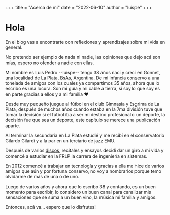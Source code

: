+++
title = "Acerca de mi"
date = "2022-06-10"
author = "luispe"
+++

# Hola

En el blog vas a encontrarte con reflexiones y aprendizajes sobre mi vida en general.

No pretendo ser ejemplo de nada ni nadie, las opiniones que dejo acá son mías, espero no ofender a nadie con ellas.

Mi nombre es Luis Pedro --luispe-- tengo 38 años nací y crecí en Gonnet, una localidad de La Plata, BsAs, Argentina. 
De mi infancia conservo a una tonelada de amigos con los cuales ya compartimos 35 años, ahora que lo escribo es una locura.
Son mi guía y mi cable a tierra, si soy lo que soy es en parte gracias a ellos y a mi familia :heart:

Desde muy pequeño juegue al fútbol en el club Gimnasia y Esgrima de La Plata, después de muchos años cuando estaba en
la 7ma división tuve que tomar la decisión si el fútbol iba a ser mi destino profesional o un deporte, la decisión fue
que sea un deporte, este capítulo se merece una publicación aparte.

Al terminar la secundaria en La Plata estudié y me recibí en el conservatorio Gilardo Gilardi y a la par en un terciario
de jazz EMU.

Después de varios [discos](https://open.spotify.com/artist/4uWML0AUa4iRuvb5jiZYTg?si=d7wHhM_wT1mS0_zxcnNqpQ), recitales y
ensayos decidí dar un giro a mi vida y comencé a estudiar en la FRLP la carrera de ingeniería en sistemas.

En 2012 comencé a trabajar en tecnología y gracias a ella me hice de varios amigos que aún y por fortuna conservo, no voy a
nombrarlos porque temo olvidarme de más de una o de uno.

Luego de varios años y ahora que lo escribo 38 y contando, es un buen momento para escribir, lo considero un buen canal 
para canalizar mis sensaciones que se suma a un buen vino, la música mi familia y amigos.

Entonces, acá va... espero que lo disfrutes!
